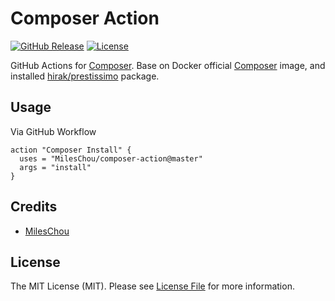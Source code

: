 # Composer Action

[![GitHub Release][ico-release]][link-github-release]
[![License][ico-license]](LICENSE)

GitHub Actions for [Composer](https://getcomposer.org). Base on Docker official [Composer](https://hub.docker.com/_/composer) image, and installed [hirak/prestissimo](https://github.com/hirak/prestissimo) package.

## Usage

Via GitHub Workflow

```
action "Composer Install" {
  uses = "MilesChou/composer-action@master"
  args = "install"
}
```

## Credits

* [MilesChou](https://github.com/MilesChou)

## License

The MIT License (MIT). Please see [License File](LICENSE) for more information.

[ico-release]: https://img.shields.io/github/tag/MilesChou/composer-action.svg
[ico-license]: https://img.shields.io/badge/license-MIT-brightgreen.svg
[link-github-release]: https://github.com/MilesChou/composer-action/releases
